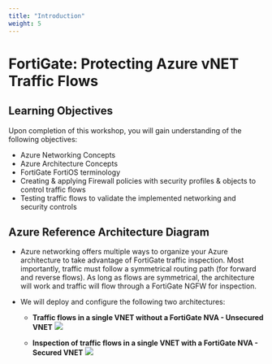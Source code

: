 ```yaml
---
title: "Introduction"
weight: 5
---
```


# FortiGate: Protecting Azure vNET Traffic Flows

## Learning Objectives

Upon completion of this workshop, you will gain understanding of the following objectives:
  * Azure Networking Concepts
  * Azure Architecture Concepts
  * FortiGate FortiOS terminology
  * Creating & applying Firewall policies with security profiles & objects to control traffic flows
  * Testing traffic flows to validate the implemented networking and security controls

<!--
## Workshop Components

Fortinet & Azure compute and components used during this workshop:

  * Azure Fsv2 series instances running a FortiGate NVA
  * Azure DsV4 series instances running Ubuntu Linux OS as the testing workloads
  * Azure Networking Components:
    * Virtual Network (vNET)
    * Subnets
    * NAT Gateway
    * User-defined Route Table (UDR)
-->

## Azure Reference Architecture Diagram

  * Azure networking offers multiple ways to organize your Azure architecture to take advantage of FortiGate traffic inspection.  Most importantly, traffic must follow a symmetrical routing path (for forward and reverse flows). As long as flows are symmetrical, the architecture will work and traffic will flow through a FortiGate NGFW for inspection.

  * We will deploy and configure the following two architectures:
    - **Traffic flows in a single VNET without a FortiGate NVA - Unsecured VNET**
    ![](Images/Azure-Unsecured-VNET.png)


    - **Inspection of traffic flows in a single VNET with a FortiGate NVA - Secured VNET**
![](Images/Azure-Secured-VNET.PNG)